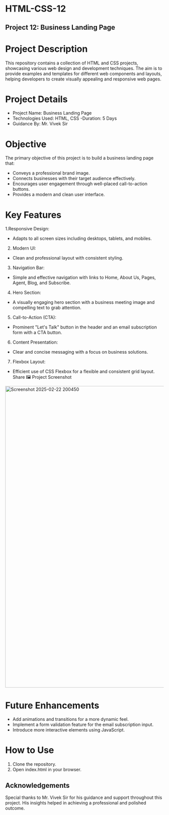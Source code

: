 # HTML-CSS-12 
## Project 12: Business Landing Page
# Project Description
This repository contains a collection of HTML and CSS projects, showcasing various web design and development techniques. The aim is to provide examples and templates for different web components and layouts, 
helping developers to create visually appealing and responsive web pages.
# Project Details
- Project Name: Business Landing Page
- Technologies Used: HTML, CSS
-Duration: 5 Days
- Guidance By: Mr. Vivek Sir
# Objective
The primary objective of this project is to build a business landing page that:
- Conveys a professional brand image.
- Connects businesses with their target audience effectively.
- Encourages user engagement through well-placed call-to-action buttons.
- Provides a modern and clean user interface. 
# Key Features
1.Responsive Design:
- Adapts to all screen sizes including desktops, tablets, and mobiles.
2. Modern UI:
- Clean and professional layout with consistent styling.
3. Navigation Bar:
- Simple and effective navigation with links to Home, About Us, Pages, Agent, Blog, and Subscribe.
4. Hero Section:
- A visually engaging hero section with a business meeting image and compelling text to grab attention.
5. Call-to-Action (CTA):
- Prominent "Let's Talk" button in the header and an email subscription form with a CTA button.
6. Content Presentation:
- Clear and concise messaging with a focus on business solutions.
7. Flexbox Layout:
- Efficient use of CSS Flexbox for a flexible and consistent grid layout.
  Share
🖼 Project Screenshot
<img width="959" alt="Screenshot 2025-02-22 200450" src="https://github.com/user-attachments/assets/45db4d75-d186-49fe-b44a-1471ef89a271" />

# Future Enhancements
- Add animations and transitions for a more dynamic feel.
- Implement a form validation feature for the email subscription input.
- Introduce more interactive elements using JavaScript.
# How to Use
1. Clone the repository.
2. Open index.html in your browser.
## Acknowledgements
Special thanks to Mr. Vivek Sir for his guidance and support throughout this project. His insights helped in achieving a professional and polished outcome.

